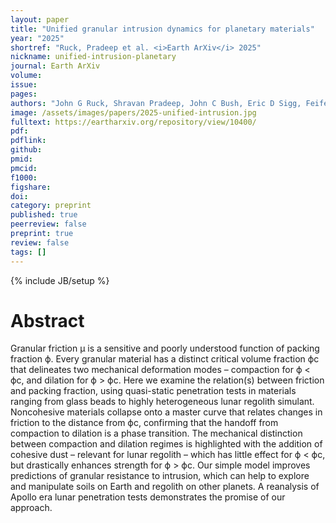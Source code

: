 ```yaml
---
layout: paper
title: "Unified granular intrusion dynamics for planetary materials"
year: "2025"
shortref: "Ruck, Pradeep et al. <i>Earth ArXiv</i> 2025"
nickname: unified-intrusion-planetary
journal: Earth ArXiv 
volume: 
issue: 
pages: 
authors: "John G Ruck, Shravan Pradeep, John C Bush, Eric D Sigg, Feifei Qian, Douglas J Jerolmack"
image: /assets/images/papers/2025-unified-intrusion.jpg
fulltext: https://eartharxiv.org/repository/view/10400/
pdf: 
pdflink: 
github: 
pmid: 
pmcid: 
f1000: 
figshare: 
doi: 
category: preprint
published: true
peerreview: false
preprint: true
review: false
tags: []
---
```

{% include JB/setup %}

# Abstract 

Granular friction μ is a sensitive and poorly understood function of packing fraction ϕ. Every granular material has a distinct critical volume fraction ϕc that delineates two mechanical deformation modes – compaction for ϕ < ϕc, and dilation for ϕ > ϕc. Here we examine the relation(s) between friction and packing fraction, using quasi-static penetration tests in materials ranging from glass beads to highly heterogeneous lunar regolith simulant. Noncohesive materials collapse onto a master curve that relates changes in friction to the distance from ϕc, confirming that the handoff from compaction to dilation is a phase transition. The mechanical distinction between compaction and dilation regimes is highlighted with the addition of cohesive dust – relevant for lunar regolith – which has little effect for ϕ < ϕc, but drastically enhances strength for ϕ > ϕc. Our simple model improves predictions of granular resistance to intrusion, which can help to explore and manipulate soils on Earth and regolith on other planets. A reanalysis of Apollo era lunar penetration tests demonstrates the promise of our approach.